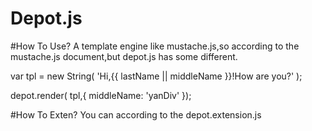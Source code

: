 # Depot.js

#How To Use?
A template engine like mustache.js,so according to the mustache.js document,but depot.js has some different.

var tpl = new String( 'Hi,{{ lastName || middleName  }}!How are you?' );

depot.render( tpl,{
  middleName: 'yanDiv'
});

#How To Exten?
You can according to the depot.extension.js
